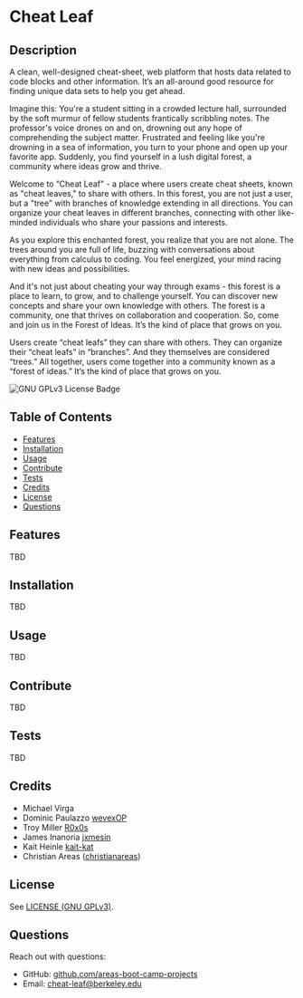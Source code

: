 # Cheat Leaf
## Description
A clean, well-designed cheat-sheet, web platform that hosts data related to code blocks and other information. It’s an all-around good resource for finding unique data sets to help you get ahead.

Imagine this: You're a student sitting in a crowded lecture hall, surrounded by the soft murmur of fellow students frantically scribbling notes. The professor's voice drones on and on, drowning out any hope of comprehending the subject matter. Frustrated and feeling like you're drowning in a sea of information, you turn to your phone and open up your favorite app. Suddenly, you find yourself in a lush digital forest, a community where ideas grow and thrive.

Welcome to “Cheat Leaf" - a place where users create cheat sheets, known as "cheat leaves," to share with others. In this forest, you are not just a user, but a "tree" with branches of knowledge extending in all directions. You can organize your cheat leaves in different branches, connecting with other like-minded individuals who share your passions and interests.

As you explore this enchanted forest, you realize that you are not alone. The trees around you are full of life, buzzing with conversations about everything from calculus to coding. You feel energized, your mind racing with new ideas and possibilities.

And it's not just about cheating your way through exams - this forest is a place to learn, to grow, and to challenge yourself. You can discover new concepts and share your own knowledge with others. The forest is a community, one that thrives on collaboration and cooperation.
So, come and join us in the Forest of Ideas. It’s the kind of place that grows on you. 

Users create “cheat leafs” they can share with others. They can organize their “cheat leafs” in “branches”. And they themselves are considered “trees.” All together, users come together into a community known as a “forest of ideas.” It’s the kind of place that grows on you.

<!-- if appropriate, add a screenshot ![image-alt](image-url) -->

![GNU GPLv3 License Badge](https://img.shields.io/github/license/areas-boot-camp-projects/cheat-leaf)


## Table of Contents
- [Features](#features)
- [Installation](#installation)
- [Usage](#usage)
- [Contribute](#contribute)
- [Tests](#tests)
- [Credits](#credits)
- [License](#license)
- [Questions](#questions)


## Features
TBD


## Installation
TBD


## Usage
TBD


## Contribute
TBD


## Tests
TBD


## Credits
- Michael Virga
- Dominic Paulazzo [wevexOP](https://github.com/wevexOP)
- Troy Miller [R0x0s](https://github.com/R0x0s)
- James Inanoria [jxmesin](https://github.com/jxmesin)
- Kait Heinle [kait-kat](https://github.com/kait-kat)
- Christian Areas ([christianareas](https://github.com/christianareas))


## License
See [LICENSE (GNU GPLv3)](./LICENSE).


## Questions
Reach out with questions:

- GitHub: [github.com/areas-boot-camp-projects](https://github.com/areas-boot-camp-projects)
- Email: [cheat-leaf@berkeley.edu](#)
